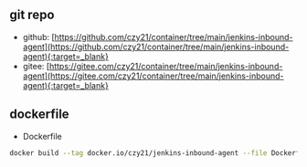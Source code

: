 ## git repo
  - github: [https://github.com/czy21/container/tree/main/jenkins-inbound-agent](https://github.com/czy21/container/tree/main/jenkins-inbound-agent){:target=_blank}
  - gitee: [https://gitee.com/czy21/container/tree/main/jenkins-inbound-agent](https://gitee.com/czy21/container/tree/main/jenkins-inbound-agent){:target=_blank}
## dockerfile
- Dockerfile
```bash
docker build --tag docker.io/czy21/jenkins-inbound-agent --file Dockerfile . --pull
```